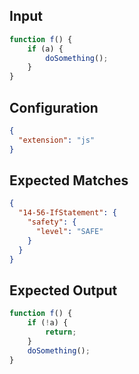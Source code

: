 
## Input
```javascript input
function f() {
    if (a) {
        doSomething();
    }
}
```

## Configuration
```json configuration
{
  "extension": "js"
}
```

## Expected Matches
```json expected matches
{
  "14-56-IfStatement": {
    "safety": {
      "level": "SAFE"
    }
  }
}
```

## Expected Output
```javascript expected output
function f() {
    if (!a) {
        return;
    }
    doSomething();
}
```
